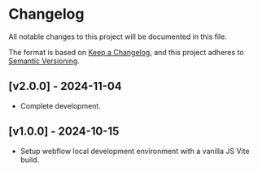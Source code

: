 # Changelog

All notable changes to this project will be documented in this file.

The format is based on [Keep a Changelog](https://keepachangelog.com/en/1.0.0/), and this project adheres to [Semantic Versioning](https://semver.org/spec/v2.0.0.html).

## [v2.0.0] - 2024-11-04
- Complete development.

## [v1.0.0] - 2024-10-15
- Setup webflow local development environment with a vanilla JS Vite build.